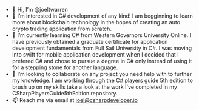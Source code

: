 - 👋 Hi, I’m @joeltwarren
- 👀 I’m interested in C# development of any kind! I am begginning to learn more about blockchain technology in the hopes of creating an auto crypto trading application from scratch.
- 🌱 I’m currently learning C# from Western Governors University Online. I have previously obtained a graduate certificate for application development fundamentals from Full Sail University in C#. I was moving into swift for mobile application development when I decided that I prefered C# and chose to pursue a degree in C# only instead of using it for a stepping stone for another language.
- 💞️ I’m looking to collaborate on any project you need help with to further my knowledge. I am working through the C# players guide 5th edition to brush up on my skills
take a look at the work I've completed in my CSharpPlayersGuide5thEdition repository.
- 📫 Reach me via email at joel@csharpdeveloper.io

<!---
joeltwarren/joeltwarren is a ✨ special ✨ repository because its `README.md` (this file) appears on your GitHub profile.
You can click the Preview link to take a look at your changes.
--->
